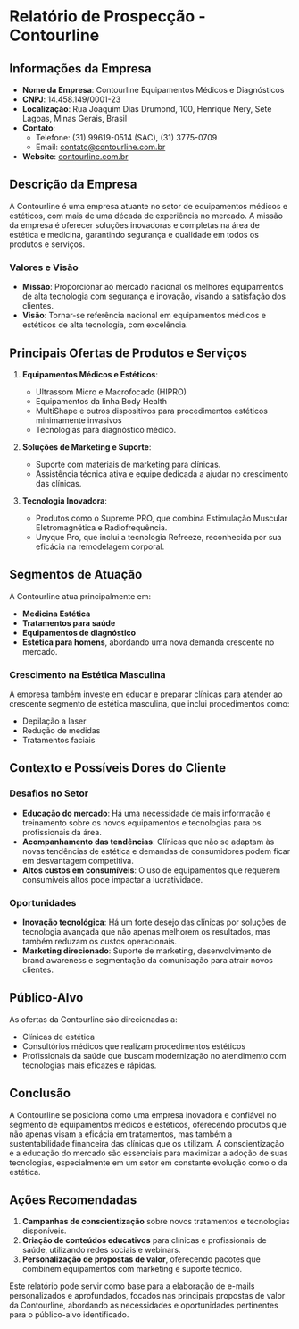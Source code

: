 # Relatório de Prospecção - Contourline

## Informações da Empresa
- **Nome da Empresa**: Contourline Equipamentos Médicos e Diagnósticos
- **CNPJ**: 14.458.149/0001-23
- **Localização**: Rua Joaquim Dias Drumond, 100, Henrique Nery, Sete Lagoas, Minas Gerais, Brasil
- **Contato**: 
  - Telefone: (31) 99619-0514 (SAC), (31) 3775-0709
  - Email: contato@contourline.com.br
- **Website**: [contourline.com.br](http://www.contourline.com.br)

## Descrição da Empresa
A Contourline é uma empresa atuante no setor de equipamentos médicos e estéticos, com mais de uma década de experiência no mercado. A missão da empresa é oferecer soluções inovadoras e completas na área de estética e medicina, garantindo segurança e qualidade em todos os produtos e serviços.

### Valores e Visão
- **Missão**: Proporcionar ao mercado nacional os melhores equipamentos de alta tecnologia com segurança e inovação, visando a satisfação dos clientes.
- **Visão**: Tornar-se referência nacional em equipamentos médicos e estéticos de alta tecnologia, com excelência.

## Principais Ofertas de Produtos e Serviços
1. **Equipamentos Médicos e Estéticos**: 
   - Ultrassom Micro e Macrofocado (HIPRO)
   - Equipamentos da linha Body Health
   - MultiShape e outros dispositivos para procedimentos estéticos minimamente invasivos
   - Tecnologias para diagnóstico médico.

2. **Soluções de Marketing e Suporte**: 
   - Suporte com materiais de marketing para clínicas.
   - Assistência técnica ativa e equipe dedicada a ajudar no crescimento das clínicas.

3. **Tecnologia Inovadora**: 
   - Produtos como o Supreme PRO, que combina Estimulação Muscular Eletromagnética e Radiofrequência.
   - Unyque Pro, que inclui a tecnologia Refreeze, reconhecida por sua eficácia na remodelagem corporal.

## Segmentos de Atuação
A Contourline atua principalmente em:
- **Medicina Estética**
- **Tratamentos para saúde**
- **Equipamentos de diagnóstico**
- **Estética para homens**, abordando uma nova demanda crescente no mercado.

### Crescimento na Estética Masculina
A empresa também investe em educar e preparar clínicas para atender ao crescente segmento de estética masculina, que inclui procedimentos como:
- Depilação a laser
- Redução de medidas
- Tratamentos faciais

## Contexto e Possíveis Dores do Cliente
### Desafios no Setor
- **Educação do mercado**: Há uma necessidade de mais informação e treinamento sobre os novos equipamentos e tecnologias para os profissionais da área.
- **Acompanhamento das tendências**: Clínicas que não se adaptam às novas tendências de estética e demandas de consumidores podem ficar em desvantagem competitiva.
- **Altos custos em consumíveis**: O uso de equipamentos que requerem consumíveis altos pode impactar a lucratividade.

### Oportunidades
- **Inovação tecnológica**: Há um forte desejo das clínicas por soluções de tecnologia avançada que não apenas melhorem os resultados, mas também reduzam os custos operacionais.
- **Marketing direcionado**: Suporte de marketing, desenvolvimento de brand awareness e segmentação da comunicação para atrair novos clientes.

## Público-Alvo
As ofertas da Contourline são direcionadas a:
- Clínicas de estética
- Consultórios médicos que realizam procedimentos estéticos
- Profissionais da saúde que buscam modernização no atendimento com tecnologias mais eficazes e rápidas.

## Conclusão
A Contourline se posiciona como uma empresa inovadora e confiável no segmento de equipamentos médicos e estéticos, oferecendo produtos que não apenas visam a eficácia em tratamentos, mas também a sustentabilidade financeira das clínicas que os utilizam. A conscientização e a educação do mercado são essenciais para maximizar a adoção de suas tecnologias, especialmente em um setor em constante evolução como o da estética.

## Ações Recomendadas
1. **Campanhas de conscientização** sobre novos tratamentos e tecnologias disponíveis.
2. **Criação de conteúdos educativos** para clínicas e profissionais de saúde, utilizando redes sociais e webinars.
3. **Personalização de propostas de valor**, oferecendo pacotes que combinem equipamentos com marketing e suporte técnico.

Este relatório pode servir como base para a elaboração de e-mails personalizados e aprofundados, focados nas principais propostas de valor da Contourline, abordando as necessidades e oportunidades pertinentes para o público-alvo identificado.